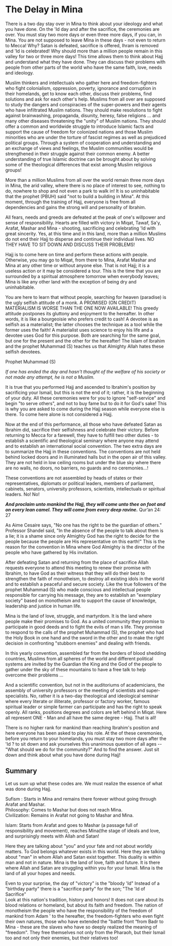 The Delay in Mina
=================

There is a two day stay over in Mina to think about your ideology and
what you have done. On the 'Id day and after the sacrifice, the
ceremonies are over. You must stay two more days or even three more
days, if you can, in Mina. You are not supposed to leave Mina in these
days - not even to return to Mecca! Why? Satan is defeated, sacrifice is
offered, Ihram is removed and 'Id is celebrated! Why should more than a
million people remain in this valley for two or three more days! This
time allows them to think about Hajj and understand what they have done.
They can discuss their problems with people from other parts of the
world who have the same faith, love, needs and ideology.

Muslim thinkers and intellectuals who gather here and freedom-fighters
who fight colonialism, oppression, poverty, ignorance and corruption in
their homelands, get to know each other, discuss their problems, find
solutions and ask for each other's help. Muslims from all over are
supposed to study the dangers and conspiracies of the super-powers and
their agents who have infiltrated Muslim nations. They should make
resolutions to fight against brainwashing, propaganda, disunity, heresy,
false religions ... and many other diseases threatening the "unity" of
Muslim nations. They should offer a common and worldwide struggle to
introduce Islamic facts and support the cause of freedom for colonized
nations and those Muslim minorities who are under the torture of fascist
regimes as well as prejudiced political groups. Through a system of
cooperation and understanding and an exchange of views and feelings, the
Muslim communities would be strengthened in their struggle against their
common enemy. A better understanding of true Islamic doctrine can be
brought about by solving some of the theological differences that exist
among Muslim religious groups!

More than a million Muslims from all over the world remain three more
days in Mina, the arid valley, where there is no place of interest to
see, nothing to do, nowhere to shop and not even a park to walk in! It
is so uninhabitable that the prophet (PBUH) said "not to build a
building in Mina". At this moment, through the training of Hajj,
everyone is free from all dependencies and gains the strong will and
personality of Ibrahim.

All fears, needs and greeds are defeated at the peak of one's willpower
and sense of responsibility. Hearts are filled with victory in Miqat,
Tawaf, Sa'y, Arafat, Mashar and Mina - shooting, sacrificing and
celebrating 'Id with great sincerity. Yes, at this time and in this
land, more than a million Muslims do not end their Hajj to disperse and
continue their individual lives. NO THEY HAVE TO SIT DOWN AND DISCUSS
THEIR PROBLEMS!

Hajj is to come here on time and perform these actions with people.
Otherwise, you may go to Miqat, from there to Mina, Arafat Mashar and
Mina at any other time or without anyone else. That is not Hajj; it is a
useless action or it may be considered a tour. This is the time that you
are surrounded by a spiritual atmosphere tomorrow when everybody leaves;
Mina is like any other land with the exception of being dry and
uninhabitable.

You are here to learn that without people, searching for heaven
(paradise) is the ugly selfish attitude of a monk. A PROMISED (ON
CREDIT) MATERIALISM IS WORSE THAN THE ONE NOW AVAILABLE! This greedy
attitude postpones its gluttony and enjoyment to the hereafter. In other
words, it is like a bourgeoisie who prefers credit to cash! A devotee is
as selfish as a materialist; the latter chooses the technique as a tool
while the former uses the faith! A materialist uses science to enjoy his
life and a devotee uses God for this purpose. Both are searching for the
same goal, but one for the present and the other for the hereafter! The
Islam of Ibrahim and the prophet Muhammad (S) teaches us that Almighty
Allah hates these selfish devotees.

Prophet Muhammad (S)

*If one has ended the day and hasn't thought of the welfare of his
society or not made any attempt, he is not a Muslim.*

It is true that you performed Hajj and ascended to Ibrahim's position by
sacrificing your Ismail, but this is not the end of it; rather, it is
the beginning of your duty. All these ceremonies were for you to ignore
"self-service" and begin "to serve others", and not to buy fame but to
do it for God's sake! This is why you are asked to come during the Hajj
season while everyone else is there. To come here alone is not
considered a Hajj.

Now at the end of this performance, all those who have defeated Satan as
Ibrahim did, sacrifice their selfishness and celebrate their victory.
Before returning to Mecca for a farewell, they have to fulfill two other
duties - to establish a scientific and theological seminary where anyone
may attend and to establish an international social convention. The two
extra days are to summarize the Hajj in these conventions. The
conventions are not held behind locked doors and in illuminated halls
but in the open air of this valley. They are not held in low ceiling
rooms but under the blue sky where there are no walls, no doors, no
barriers, no guards and no ceremonies...!

These conventions are not assembled by heads of states or their
representatives, diplomats or political leaders, members of parliament,
cabinets, senators, university professors, scientists, intellectuals or
spiritual leaders. No! No!

***And proclaim unto mankind the Hajj, they will come unto thee on foot
and on every lean camel. They will come from every deep ravine.***
Qur’an 24: 27

As Aime Cesaire says, "No one has the right to be the guardian of
others." Professor Shandel said, "In the absence of the people to talk
about them is a lie; it is a shame since only Almighty God has the right
to decide for the people because the people are His representative on
this earth!" This is the reason for the convention in Mina where God
Almighty is the director of the people who have gathered by His
invitation.

After defeating Satan and returning from the place of sacrifice Allah
requests everyone to attend this meeting to renew their promise with
Ibrahim, to have God as their witness that they will do their best to
strengthen the faith of monotheism, to destroy all existing idols in the
world and to establish a peaceful and secure society. Like the true
followers of the prophet Muhammad (S) who made conscious and
intellectual people responsible for carrying his message, they are to
establish an "exemplary society" based on monotheism and to support the
cause of knowledge, leadership and justice in human life.

Mina is the land of love, struggle, and martyrdom. It is the land where
people make their promises to God. As a united community they promise to
participate in good deeds and to fight the evils of man s life. They
promise to respond to the calls of the prophet Muhammad (S), the prophet
who had the Holy Book in one hand and the sword in the other and to make
the right decision in confronting "stubborn enemies" and dealing with
friends.

In this yearly convention, assembled far from the borders of blood
shedding countries, Muslims from all spheres of the world and different
political systems are invited by the Guardian the King and the God of
the people to gather under the sky of these mountains to have a free
talk to help overcome their problems ...

And a scientific convention, but not in the auditoriums of academicians,
the assembly of university professors or the meeting of scientists and
super-specialists. No, rather it is a two-day theological and
ideological seminar where every literate or illiterate, professor or
factory worker, famous spiritual leader or simple farmer can participate
and has the right to speak openly. All ranks, positions degrees and
colors are left behind in Miqat. Here all represent ONE - Man and all
have the same degree - Hajj. That is all!

There is no higher rank for mankind than reaching Ibrahim's position and
here everyone has been asked to play his role. At the of these
ceremonies, before you return to your homelands, you must stay two more
days after the 'Id ? to sit down and ask yourselves this unanimous
question of all ages -- "What should we do for the community?" And to
find the answer. Just sit down and think about what you have done during
Hajj!

Summary
-------

Let us sum up what these codes are. We must realize the essence of what
was done during Hajj.

Sufism : Starts in Mina and remains there forever without going through
Arafat and Mashar.  
 Philosophy: Comes to Mashar but does not reach Mina.  
 Civilization: Remains in Arafat not going to Mashar and Mina.

Islam: Starts from Arafat and goes to Mashar (a passage full of
responsibility and movement), reaches Mina(the stage of ideals and love,
and surprisingly meets with Allah and Satan!

Here they are talking about "you" and your fate and not about worldly
matters. To God belongs whatever exists in this world. Here they are
talking about "man" in whom Allah and Satan exist together. This duality
is within man and not in nature. Mina is the land of love, faith and
future. It is there where Allah and Satan are struggling within you for
your Ismail. Mina is the land of all your hopes and needs.

Even to your surprise, the day of "victory" is the "bloody 'Id" Instead
of a "birthday party" there is a "sacrifice party" for the son; "The 'Id
of Sacrifice"  
 Look at this nation's tradition, history and honors! It does not care
about its blood relations or homeland, but about its faith and freedom.
The nation of monotheism the people who have the responsibility of the
freedom of mankind from Adam ' to the hereafter, the freedom-fighters
who even fight their own natures, those who have extended the "battle
front “from Badr to Mina - these are the slaves who have so deeply
realized the meaning of "freedom". They free themselves not only from
the Pharaoh, but their Ismail too and not only their enemies, but their
relatives too!


